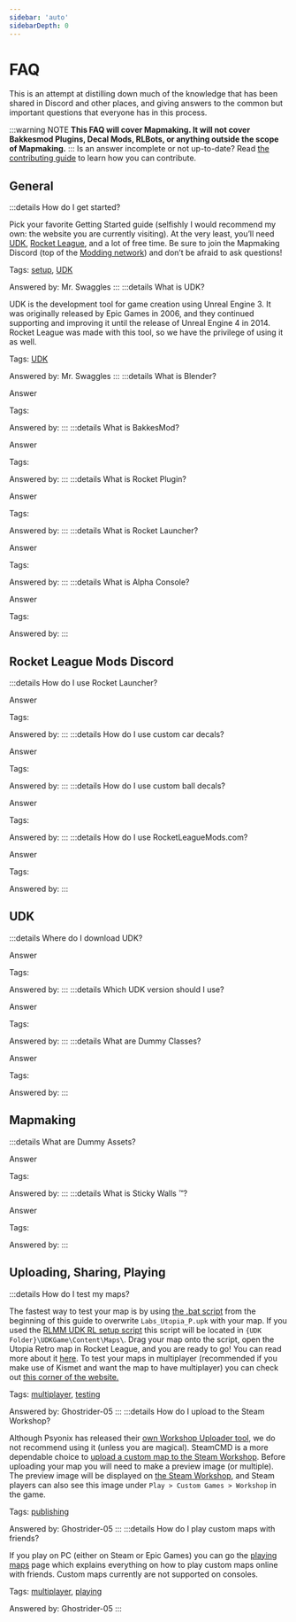 ```yaml
---
sidebar: 'auto'
sidebarDepth: 0
---
```


# FAQ

This is an attempt at distilling down much of the knowledge that has been shared in Discord and other places, and giving answers to the common but important questions that everyone has in this process.

:::warning NOTE
**This FAQ will cover Mapmaking. It will not cover Bakkesmod Plugins, Decal Mods, RLBots, or anything outside the scope of Mapmaking.**
:::
Is an answer incomplete or not up-to-date? Read [the contributing guide](https://github.com/RocketLeagueMapmaking/RL-docs/blob/master/CONTRIBUTING.md) to learn how you can contribute.

## General <Badge text="not finished" type="warning"/>

:::details How do I get started?

Pick your favorite Getting Started guide (selfishly I would recommend my own: the website you are currently visiting). At the very least, you’ll need [UDK](../resources/downloads.md#setup), [Rocket League](https://rocketleague.com), and a lot of free time. Be sure to join the Mapmaking Discord (top of the [Modding network](../resources/modding_network.md)) and don’t be afraid to ask questions!

Tags: [setup](../essential/), [UDK](../guide/udk/start.md)

Answered by: Mr. Swaggles
:::
:::details What is UDK?

UDK is the development tool for game creation using Unreal Engine 3. It was originally released by Epic Games in 2006, and they continued supporting and improving it until the release of Unreal Engine 4 in 2014. Rocket League was made with this tool, so we have the privilege of using it as well.

Tags: [UDK](../guide/udk/start.md)

Answered by: Mr. Swaggles
:::
:::details What is Blender?

Answer

Tags:

Answered by:
:::
:::details What is BakkesMod?

Answer

Tags:

Answered by:
:::
:::details What is Rocket Plugin?

Answer

Tags:

Answered by:
:::
:::details What is Rocket Launcher?

Answer

Tags:

Answered by:
:::
:::details What is Alpha Console?

Answer

Tags:

Answered by:
:::

## Rocket League Mods Discord <Badge text="not finished" type="warning"/>

:::details How do I use Rocket Launcher?

Answer

Tags:

Answered by:
:::
:::details How do I use custom car decals?

Answer

Tags:

Answered by:
:::
:::details How do I use custom ball decals?

Answer

Tags:

Answered by:
:::
:::details How do I use RocketLeagueMods.com?

Answer

Tags:

Answered by:
:::

## UDK <Badge text="not finished" type="warning"/>

:::details Where do I download UDK?

Answer

Tags:

Answered by:
:::
:::details Which UDK version should I use?

Answer

Tags:

Answered by:
:::
:::details What are Dummy Classes?

Answer

Tags:

Answered by:
:::

## Mapmaking <Badge text="not finished" type="warning"/>

:::details What are Dummy Assets?

Answer

Tags:

Answered by:
:::
:::details What is Sticky Walls ™?

Answer

Tags:

Answered by:
:::

## Uploading, Sharing, Playing

:::details How do I test my maps?

The fastest way to test your map is by using [the .bat script](../essential/project_setup.md#batch-script-for-quickly-testing-maps-bsfqtm) from the beginning of this guide to overwrite `Labs_Utopia_P.upk` with your map. If you used the [RLMM UDK RL setup script](../essential/installing.md#rocketleaguemapmaking-udk-rl-setup-script) this script will be located in `{UDK Folder}\UDKGame\Content\Maps\`. Drag your map onto the script, open the Utopia Retro map in Rocket League, and you are ready to go! You can read more about it [here](../guide/udk/map_test.md). To test your maps in multiplayer (recommended if you make use of Kismet and want the map to have multiplayer) you can check out [this corner of the website.](../guide/multiplayer/multiplayer.md#testing-multiplayer)

Tags: [multiplayer](../guide/multiplayer/multiplayer.md), [testing](../guide/udk/map_test.md)

Answered by: Ghostrider-05
:::
:::details How do I upload to the Steam Workshop?

Although Psyonix has released their [own Workshop Uploader tool](../guide/multiplayer/publishing.md#psyonix-uploader-tool), we do not recommend using it (unless you are magical). SteamCMD is a more dependable choice to [upload a custom map to the Steam Workshop](../guide/multiplayer/publishing.md). Before uploading your map you will need to make a preview image (or multiple). The preview image will be displayed on [the Steam Workshop](https://steamcommunity.com/app/252950/workshop/), and Steam players can also see this image under `Play > Custom Games > Workshop` in the game.

Tags: [publishing](../guide/multiplayer/publishing.md)

Answered by: Ghostrider-05
:::
:::details How do I play custom maps with friends?

If you play on PC (either on Steam or Epic Games) you can go the [playing maps](../guide/multiplayer/playing.md) page which explains everything on how to play custom maps online with friends. Custom maps currently are not supported on consoles.

Tags: [multiplayer](../guide/multiplayer/multiplayer.md), [playing](../guide/multiplayer/playing.md)

Answered by: Ghostrider-05
:::
